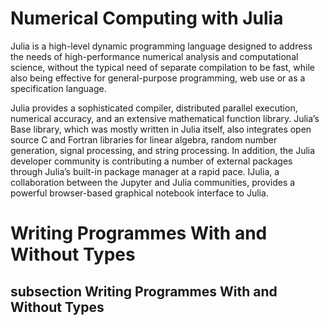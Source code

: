 Numerical Computing with Julia
=================================

Julia is a high-level dynamic programming language designed to address the needs of high-performance numerical analysis and computational science, without the typical need of separate compilation to be fast, while also being effective for general-purpose programming, web use or as a specification language.

Julia provides a sophisticated compiler, distributed parallel execution, numerical accuracy, and an extensive mathematical function library. Julia’s Base library, which was mostly written in Julia itself, also integrates open source C and Fortran libraries for linear algebra, random number generation, signal processing, and string processing. In addition, the Julia developer community is contributing a number of external packages through Julia’s built-in package manager at a rapid pace. IJulia, a collaboration between the Jupyter and Julia communities, provides a powerful browser-based graphical notebook interface to Julia.

# Writing Programmes With and Without Types
subsection Writing Programmes With and Without Types
------------------------------------------------------
